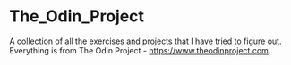 # The_Odin_Project
A collection of all the exercises and projects that I have tried to figure out. Everything is from The Odin Project - https://www.theodinproject.com.
